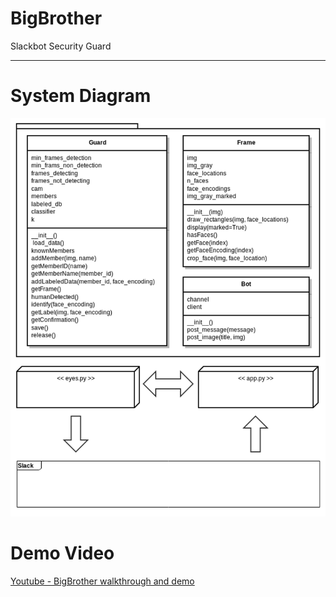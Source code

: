 # BigBrother
Slackbot Security Guard

---
# System Diagram
![System Diagram](https://github.com/estefanytorres/bigbrother/blob/master/documentation/diagram.png "System Diagram")


# Demo Video
[Youtube - BigBrother walkthrough and demo](https://youtu.be/PDqX2kdnBGM)
